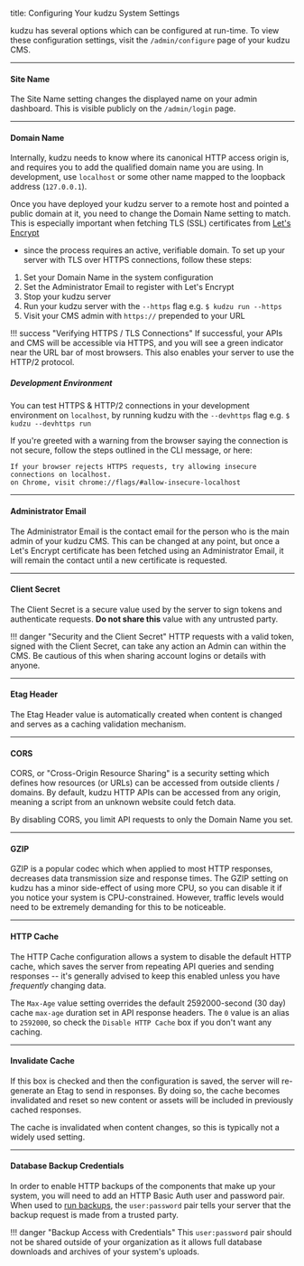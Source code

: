 title: Configuring Your kudzu System Settings

kudzu has several options which can be configured at run-time. To view these
configuration settings, visit the `/admin/configure` page of your kudzu CMS.

---

#### Site Name
The Site Name setting changes the displayed name on your admin dashboard. This is
visible publicly on the `/admin/login` page.

---

#### Domain Name
Internally, kudzu needs to know where its canonical HTTP access origin is, and
requires you to add the qualified domain name you are using. In development, use
`localhost` or some other name mapped to the loopback address (`127.0.0.1`).

Once you have deployed your kudzu server to a remote host and pointed a public
domain at it, you need to change the Domain Name setting to match. This is
especially important when fetching TLS (SSL) certificates from [Let's Encrypt](https://letsencrypt.org)
- since the process requires an active, verifiable domain. To set up your server
with TLS over HTTPS connections, follow these steps:

1. Set your Domain Name in the system configuration
2. Set the Administrator Email to register with Let's Encrypt
2. Stop your kudzu server
3. Run your kudzu server with the `--https` flag e.g. `$ kudzu run --https`
4. Visit your CMS admin with `https://` prepended to your URL

!!! success "Verifying HTTPS / TLS Connections"
    If successful, your APIs and CMS will be accessible via HTTPS, and you will
    see a green indicator near the URL bar of most browsers. This also enables
    your server to use the HTTP/2 protocol.

##### Development Environment

You can test HTTPS & HTTP/2 connections in your development environment on `localhost`,
by running kudzu with the `--devhttps` flag e.g. `$ kudzu --devhttps run`

If you're greeted with a warning from the browser saying the connection is not
secure, follow the steps outlined in the CLI message, or here:
```
If your browser rejects HTTPS requests, try allowing insecure connections on localhost.
on Chrome, visit chrome://flags/#allow-insecure-localhost
```

---

#### Administrator Email
The Administrator Email is the contact email for the person who is the main admin
of your kudzu CMS. This can be changed at any point, but once a Let's Encrypt
certificate has been fetched using an Administrator Email, it will remain the
contact until a new certificate is requested.

---

#### Client Secret
The Client Secret is a secure value used by the server to sign tokens and authenticate requests.
**Do not share this** value with any untrusted party.

!!! danger "Security and the Client Secret"
    HTTP requests with a valid token, signed with the Client Secret, can take any
    action an Admin can within the CMS. Be cautious of this when sharing account
    logins or details with anyone.

---

#### Etag Header
The Etag Header value is automatically created when content is changed and serves
as a caching validation mechanism.

---

#### CORS
CORS, or "Cross-Origin Resource Sharing" is a security setting which defines how
resources (or URLs) can be accessed from outside clients / domains. By default,
kudzu HTTP APIs can be accessed from any origin, meaning a script from an unknown
website could fetch data.

By disabling CORS, you limit API requests to only the Domain Name you set.

---

#### GZIP
GZIP is a popular codec which when applied to most HTTP responses, decreases data
transmission size and response times. The GZIP setting on kudzu has a minor
side-effect of using more CPU, so you can disable it if you notice your system
is CPU-constrained. However, traffic levels would need to be extremely demanding
for this to be noticeable.

---

#### HTTP Cache
The HTTP Cache configuration allows a system to disable the default HTTP cache,
which saves the server from repeating API queries and sending responses -- it's
generally advised to keep this enabled unless you have _frequently_ changing data.

The `Max-Age` value setting overrides the default 2592000-second (30 day) cache
`max-age` duration set in API response headers. The `0` value is an alias to
`2592000`, so check the `Disable HTTP Cache` box if you don't want any caching.


---

#### Invalidate Cache
If this box is checked and then the configuration is saved, the server will
re-generate an Etag to send in responses. By doing so, the cache becomes invalidated
and reset so new content or assets will be included in previously cached responses.

The cache is invalidated when content changes, so this is typically not a widely
used setting.

---

#### Database Backup Credentials
In order to enable HTTP backups of the components that make up your system, you
will need to add an HTTP Basic Auth user and password pair. When used to
[run backups](/Running-Backups/Backups), the `user:password` pair tells your server
that the backup request is made from a trusted party.

!!! danger "Backup Access with Credentials"
    This `user:password` pair should not be shared outside of your organization as
    it allows full database downloads and archives of your system's uploads.
